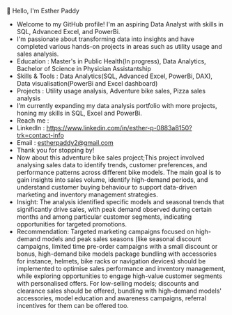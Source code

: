 👋 Hello, I'm Esther Paddy
- Welcome to my GitHub profile! I'm an aspiring Data Analyst with skills in SQL, Advanced Excel, and PowerBi. 
- I'm passionate about transforming data into insights and have completed various hands-on projects in areas such as utility usage and sales analysis.
- Education : Master's in Public Health(In progress), Data Analytics, Bachelor of Science in Physician Assistantship
- Skills & Tools : Data Analytics(SQL, Advanced Excel, PowerBi, DAX), Data visualisation(PowerBi and Excel dashboard)
- Projects : Utility usage analysis, Adventure bike sales, Pizza sales analysis
- I’m currently expanding my data analysis portfolio with more projects, honing my skills in SQL, Excel and PowerBi.
- Reach me :
- LinkedIn : https://www.linkedin.com/in/esther-p-0883a8150?trk=contact-info
- Email : estherpaddy2@gmail.com
- Thank you for stopping by!
- Now about this adventure bike sales project;This project involved analysing sales data to identify trends, customer preferences, and performance patterns across different bike models. The main goal is to gain insights into sales volume, identify high-demand periods, and understand customer buying behaviour to support data-driven marketing and inventory management strategies.
- Insight: The analysis identified specific models and seasonal trends that significantly drive sales, with peak demand observed during certain months and among particular customer segments, indicating opportunities for targeted promotions.
- Recommendation: Targeted marketing campaigns focused on high-demand models and peak sales seasons (like seasonal discount campaigns, limited time pre-order campaigns with a small discount or bonus, high-demand bike models package bundling with accessories for instance, helmets, bike racks or navigation devices) should be implemented to optimise sales performance and inventory management, while exploring opportunities to engage high-value customer segments with personalised offers. For low-selling models; discounts and clearance sales should be offered, bundling with high-demand models' accessories, model education and awareness campaigns, referral incentives for them can be offered too.
